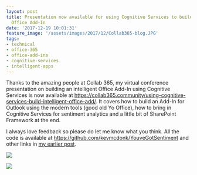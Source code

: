 ```yaml
---
layout: post
title: Presentation now available for using Cognitive Services to build an intelligent
  Office Add-In
date: '2017-12-19 10:01:31'
feature_image: '/assets/images/2017/12/Collab365-blog.JPG'
tags:
- technical
- office-365
- office-add-ins
- cognitive-services
- intelligent-apps
---
```


Thanks to the amazing people at Collab 365, my virtual conference presentation on building an intelligent Office Add-In using Cognitive Services is now available at https://collab365.community/using-cognitive-services-build-intelligent-office-add/. It covers how to build an Add-In for Outlook using the modern tools (good old Yo Office), how to bring in Cognitive Services for sentiment analytics and a little bit of SharePoint Framework at the end.

I always love feedback so please do let me know what you think. All the code is available at https://github.com/kevmcdonk/YouveGotSentiment and other links in [my earlier post](https://www.mcd79.com/using-cognitive-services-to-build-an-intelligent-office-add-in/). 

![](/assets/images/2017/12/Collab-365-app.JPG)

![](/assets/images/2017/12/Collab365-code.JPG)